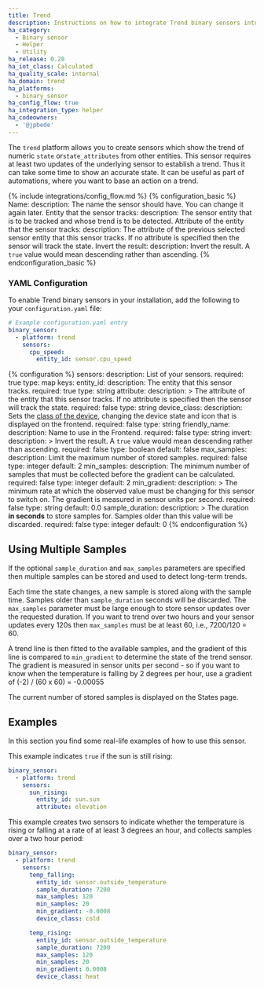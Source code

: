 ```yaml
---
title: Trend
description: Instructions on how to integrate Trend binary sensors into Home Assistant.
ha_category:
  - Binary sensor
  - Helper
  - Utility
ha_release: 0.28
ha_iot_class: Calculated
ha_quality_scale: internal
ha_domain: trend
ha_platforms:
  - binary_sensor
ha_config_flow: true
ha_integration_type: helper
ha_codeowners:
  - '@jpbede'
---
```


The `trend` platform allows you to create sensors which show the trend of
numeric `state` or`state_attributes` from other entities. This sensor requires
at least two updates of the underlying sensor to establish a trend.
Thus it can take some time to show an accurate state. It can be useful
as part of automations, where you want to base an action on a trend.

{% include integrations/config_flow.md %}
{% configuration_basic %}
Name:
  description: The name the sensor should have. You can change it again later.
Entity that the sensor tracks:
  description: The sensor entity that is to be tracked and whose trend is to be detected.
Attribute of the entity that the sensor tracks:
  description: The attribute of the previous selected sensor entity that this sensor tracks. If no attribute is specified then the sensor will track the state.
Invert the result:
  description: Invert the result. A `true` value would mean descending rather than ascending.
{% endconfiguration_basic %}

### YAML Configuration

To enable Trend binary sensors in your installation,
add the following to your `configuration.yaml` file:

```yaml
# Example configuration.yaml entry
binary_sensor:
  - platform: trend
    sensors:
      cpu_speed:
        entity_id: sensor.cpu_speed
```

{% configuration %}
sensors:
  description: List of your sensors.
  required: true
  type: map
  keys:
    entity_id:
      description: The entity that this sensor tracks.
      required: true
      type: string
    attribute:
      description: >
        The attribute of the entity that this sensor tracks.
        If no attribute is specified then the sensor will track the state.
      required: false
      type: string
    device_class:
      description: Sets the [class of the device](/integrations/binary_sensor/), changing the device state and icon that is displayed on the frontend.
      required: false
      type: string
    friendly_name:
      description: Name to use in the Frontend.
      required: false
      type: string
    invert:
      description: >
        Invert the result. A `true` value would
        mean descending rather than ascending.
      required: false
      type: boolean
      default: false
    max_samples:
      description: Limit the maximum number of stored samples.
      required: false
      type: integer
      default: 2
    min_samples:
      description: The minimum number of samples that must be collected before the gradient can be calculated.
      required: false
      type: integer
      default: 2
    min_gradient:
      description: >
        The minimum rate at which the observed value
        must be changing for this sensor to switch on.
        The gradient is measured in sensor units per second.
      required: false
      type: string
      default: 0.0
    sample_duration:
      description: >
        The duration **in seconds** to store samples for.
        Samples older than this value will be discarded.
      required: false
      type: integer
      default: 0
{% endconfiguration %}

## Using Multiple Samples

If the optional `sample_duration` and `max_samples` parameters are specified
then multiple samples can be stored and used to detect long-term trends.

Each time the state changes, a new sample is stored along with the sample time. Samples older than `sample_duration` seconds will be discarded. The `max_samples` parameter must be large enough to store sensor updates over the requested duration. If you want to trend over two hours and your sensor updates every 120s then `max_samples` must be at least 60, i.e., 7200/120 = 60.

A trend line is then fitted to the available samples, and the gradient of this
line is compared to `min_gradient` to determine the state of the trend sensor.
The gradient is measured in sensor units per second - so if you want to know
when the temperature is falling by 2 degrees per hour,
use a gradient of (-2) / (60 x 60) = -0.00055

The current number of stored samples is displayed on the States page.

## Examples

In this section you find some real-life examples of how to use this sensor.

This example indicates `true` if the sun is still rising:

```yaml
binary_sensor:
  - platform: trend
    sensors:
      sun_rising:
        entity_id: sun.sun
        attribute: elevation
```

This example creates two sensors to indicate whether the temperature is
rising or falling at a rate of at least 3 degrees an hour,
and collects samples over a two hour period:

```yaml
binary_sensor:
  - platform: trend
    sensors:
      temp_falling:
        entity_id: sensor.outside_temperature
        sample_duration: 7200
        max_samples: 120
        min_samples: 20
        min_gradient: -0.0008
        device_class: cold

      temp_rising:
        entity_id: sensor.outside_temperature
        sample_duration: 7200
        max_samples: 120
        min_samples: 20
        min_gradient: 0.0008
        device_class: heat
```
